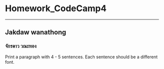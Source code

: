 # Homework_CodeCamp4 
--- 
## Jakdaw wanathong  
### จักรดาว วณะทอง
  Print a paragraph with 4 - 5 sentences. Each sentence should be a different font.